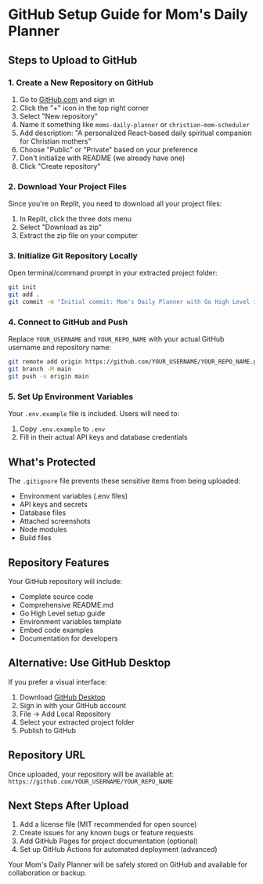 # GitHub Setup Guide for Mom's Daily Planner

## Steps to Upload to GitHub

### 1. Create a New Repository on GitHub
1. Go to [GitHub.com](https://github.com) and sign in
2. Click the "+" icon in the top right corner
3. Select "New repository"
4. Name it something like `moms-daily-planner` or `christian-mom-scheduler`
5. Add description: "A personalized React-based daily spiritual companion for Christian mothers"
6. Choose "Public" or "Private" based on your preference
7. Don't initialize with README (we already have one)
8. Click "Create repository"

### 2. Download Your Project Files
Since you're on Replit, you need to download all your project files:
1. In Replit, click the three dots menu
2. Select "Download as zip"
3. Extract the zip file on your computer

### 3. Initialize Git Repository Locally
Open terminal/command prompt in your extracted project folder:

```bash
git init
git add .
git commit -m "Initial commit: Mom's Daily Planner with Go High Level integration"
```

### 4. Connect to GitHub and Push
Replace `YOUR_USERNAME` and `YOUR_REPO_NAME` with your actual GitHub username and repository name:

```bash
git remote add origin https://github.com/YOUR_USERNAME/YOUR_REPO_NAME.git
git branch -M main
git push -u origin main
```

### 5. Set Up Environment Variables
Your `.env.example` file is included. Users will need to:
1. Copy `.env.example` to `.env`
2. Fill in their actual API keys and database credentials

## What's Protected
The `.gitignore` file prevents these sensitive items from being uploaded:
- Environment variables (.env files)
- API keys and secrets
- Database files
- Attached screenshots
- Node modules
- Build files

## Repository Features
Your GitHub repository will include:
- Complete source code
- Comprehensive README.md
- Go High Level setup guide
- Environment variables template
- Embed code examples
- Documentation for developers

## Alternative: Use GitHub Desktop
If you prefer a visual interface:
1. Download [GitHub Desktop](https://desktop.github.com/)
2. Sign in with your GitHub account
3. File → Add Local Repository
4. Select your extracted project folder
5. Publish to GitHub

## Repository URL
Once uploaded, your repository will be available at:
`https://github.com/YOUR_USERNAME/YOUR_REPO_NAME`

## Next Steps After Upload
1. Add a license file (MIT recommended for open source)
2. Create issues for any known bugs or feature requests
3. Add GitHub Pages for project documentation (optional)
4. Set up GitHub Actions for automated deployment (advanced)

Your Mom's Daily Planner will be safely stored on GitHub and available for collaboration or backup.